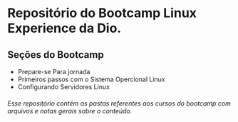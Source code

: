 # Repositório do Bootcamp Linux Experience da Dio.

## Seções do Bootcamp

- Prepare-se Para jornada
- Primeiros passos com o Sistema Opercional Linux
- Configurando Servidores Linux

###### Esse repositório contém as pastas referentes aos cursos do  bootcamp com arquivos e notas gerais sobre o conteúdo.
